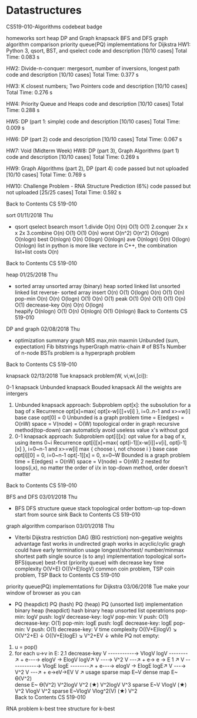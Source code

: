 # Datastructures
CS519-010-Algorithms
  codebeat badge

homeworks
sort
heap
DP and Graph
knapsack
BFS and DFS
graph algorithm comparison
priority queue(PQ) implememtations for Dijkstra
HW1: Python 3, qsort, BST, and qselect
code and description [10/10 cases] Total Time: 0.083 s

HW2: Divide-n-conquer: mergesort, number of inversions, longest path
code and description [10/10 cases] Total Time: 0.377 s

HW3: K closest numbers; Two Pointers
code and description [10/10 cases] Total Time: 0.276 s

HW4: Priority Queue and Heaps
code and description [10/10 cases] Total Time: 0.288 s

HW5: DP (part 1: simple)
code and description [10/10 cases] Total Time: 0.009 s

HW6: DP (part 2)
code and description [10/10 cases] Total Time: 0.067 s

HW7: Void (Midterm Week)
HW8: DP (part 3), Graph Algorithms (part 1)
code and description [10/10 cases] Total Time: 0.269 s

HW9: Graph Algorithms (part 2), DP (part 4)
code passed but not uploaded [10/10 cases] Total Time: 0.769 s

HW10: Challenge Problem - RNA Structure Prediction (6%)
code passed but not uploaded [25/25 cases] Total Time: 0.592 s

Back to Contents CS 519-010

sort
01/11/2018 Thu
+	qsort	qselect	bsearch	msort
1.divide	O(n)	O(n)	O(1)	O(1)
2.conquer	2x	x	x	2x
3.combine	O(n)	O(1)	O(1)	O(n)
worst	O(n^2)	O(n^2)	O(logn)	O(nlogn)
best	O(nlogn)	O(n)	O(logn)	O(nlogn)
ave	O(nlogn)	O(n)	O(logn)	O(nlogn)
list in python is more like vectore in C++, the combination list+list costs O(n)

Back to Contents CS 519-010

heap
01/25/2018 Thu
+	sorted
array	unsorted
array	(binary)
heap	sorted
linked list	unsorted
linked list	reverse-
sorted array
insert	O(n)	O(1)	O(logn)	O(n)	O(1)	O(n)
pop-min	O(n)	O(n)	O(logn)	O(1)	O(n)	O(1)
peak	O(1)	O(n)	O(1)	O(1)	O(n)	O(1)
decrease-key	O(n)	O(n)	O(logn)			
heapify	O(nlogn)	O(1)	O(n)	O(nlogn)	O(1)	O(nlogn)
Back to Contents CS 519-010

DP and graph
02/08/2018 Thu
+	optimization	summary
graph	MIS
max,min
maxmin
Unbunded	(sum, expectation)
Fib
bitstrings
hyperGraph	matrix-chain	# of BSTs
Number of n-node BSTs problem is a hyperpraph problem


Back to Contents CS 519-010

knapsack
02/13/2018 Tue
knapsack problem(W, vi,wi,[ci]):

0-1 knapsack
Unbunded knapsack
Bouded knapsack
All the weights are intergers

1. Unbunded knapsack
approach:
Subproblem
opt[x]: the subsolution for a bag of x
Recurrence
opt[x]=max{ opt[x-w[i]]+v[i] }, i=0..n-1 and x>=w[i]
base case
opt[0] = 0
Unbunded is a graph problem
time = E(edges) = O(nW)
space = V(node) = O(W)
topological order in graph
recursive method(top-down) can automaticly avoid useless value x's without gcd
2. 0-1 knapsack
approach:
Subproblem
opt[i][x]: opt value for a bag of x, using items 0~i
Recurrence
opt[i][x]=max{ opt[i-1][x-w[i]]+v[i], opt[i-1][x] }, i=0~n-1 and x>=w[i]
max { choose i, not choose i }
base case
opt[i][0] = 0, i=0~n-1
opt[-1][x] = 0, x=0~W
Bounded is a graph problem
time = E(edges) = O(nW)
space = V(node) = O(nW)
2 nested for loops(i,x), no matter the order of i/x
in top-down method, order doesn't matter


Back to Contents CS 519-010

BFS and DFS
03/01/2018 Thu
+	BFS	DFS
structure	queue	stack
topological order	bottom-up	top-down
start from	source	sink
Back to Contents CS 519-010

graph algorithm comparison
03/01/2018 Thu
+	Viterbi	Dijkstra
restriction	DAG
(BIG restriction)	non-gegative weights
advantage	fast	works in undirected graph
works in acyclic/cylic gragh
could have early termination
usage	longest/shortest/
number/minmax	shortest path 
single source (s to any)
implementation	topological sort+
BFS(queue)	best-first
(priority queue) 
with decrease key
time complexity	O(V+E)	O((V+E)logV)
common	coin problem, TSP	coin problem, TSP
Back to Contents CS 519-010

priority queue(PQ) implememtations for Dijkstra
03/06/2018 Tue
make your window of browser  as you can
+	PQ
(heapdict)	PQ
(hash)	PQ
(heap)	PQ
(unsorted list)
implementation	binary heap
(heapdict)	hash	binary heap	unsorted list
operatrions	pop-min: logV
push: logV 
decrease-key: logV	pop-min: V
push: O(1) 
decrease-key: O(1)	pop-min: logE
push: logE 
decrease-key: logE	pop-min: V
push: O(1) 
decrease-key: V
time complexity	O((V+E)logV) ↘	O(V^2+E) ↓	O((V+E)logE) ↘	V^2+EV ↓
while PQ not empty:
1. u = pop()
2. for each u->v in E:
2.1 decrease-key	V -----------→ VlogV
logV --------↗ +
e---→ elogV → ElogV
logV↗	V ---→ V^2
V ---↗ +
e→ e → E
1 ↗	V -----------→ VlogE
logE --------↗ +
e---→ elogV → ElogE
logE↗	V ---→ V^2
V ---↗ +
e→eV→EV
V ↗
usage	sparse map
E~V	dense map
E~ ϴ(V^2)		
dense
E~ ϴ(V^2)	V^2logV	V^2 (★)	V^2logV	V^3
sparse
E~V	VlogV (★)	V^2	VlogV	V^2
sparse
E~VlogV	Vlog^2(V) (★)	V^2		
Back to Contents CS 519-010

RNA problem
k-best
tree structure for k-best

